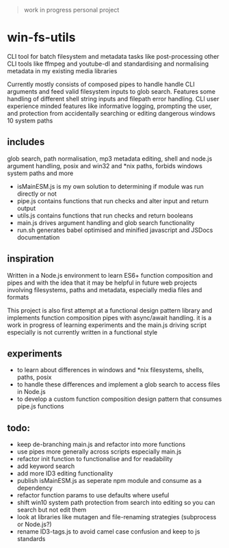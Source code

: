 > work in progress personal project

# win-fs-utils

CLI tool for batch filesystem and metadata tasks like post-processing other CLI tools like ffmpeg and youtube-dl and standardising and normalising metadata in my existing media libraries

Currently mostly consists of composed pipes to handle handle CLI arguments and feed valid filesystem inputs to glob search. Features some handling of different shell string inputs and filepath error handling. CLI user experience minded features like informative logging, prompting the user, and protection from accidentally searching or editing dangerous windows 10 system paths

## includes

glob search, path normalisation, mp3 metadata editing, shell and node.js argument handling, posix and win32 and \*nix paths, forbids windows system paths and more

- isMainESM.js is my own solution to determining if module was run directly or not
- pipe.js contains functions that run checks and alter input and return output
- utils.js contains functions that run checks and return booleans
- main.js drives argument handling and glob search functionality
- run.sh generates babel optimised and minified javascript and JSDocs documentation

## inspiration

Written in a Node.js environment to learn ES6+ function composition and pipes and with the idea that it may be helpful in future web projects involving filesystems, paths and metadata, especially media files and formats

This project is also first attempt at a functional design pattern library and implements function composition pipes with async/await handling. it is a work in progress of learning experiments and the main.js driving script especially is not currently written in a functional style

## experiments

- to learn about differences in windows and \*nix filesystems, shells, paths, posix
- to handle these differences and implement a glob search to access files in Node.js
- to develop a custom function composition design pattern that consumes pipe.js functions

## todo:

- keep de-branching main.js and refactor into more functions
- use pipes more generally across scripts especially main.js
- refactor init function to functionalise and for readability
- add keyword search
- add more ID3 editing functionality
- publish isMainESM.js as seperate npm module and consume as a dependency
- refactor function params to use defaults where useful
- shift win10 system path protection from search into editing so you can search but not edit them
- look at libraries like mutagen and file-renaming strategies (subprocess or Node.js?)
- rename ID3-tags.js to avoid camel case confusion and keep to js standards
